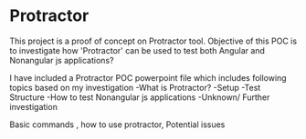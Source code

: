 # Protractor
This project is a proof of concept on Protractor tool. 
Objective of this POC is to investigate how 'Protractor' can be used to test both
Angular and Nonangular js applications?

I have included a Protractor POC powerpoint file which includes following topics based on my investigation
-What is Protractor?
-Setup
-Test Structure
-How to test Nonangular js applications
-Unknown/ Further investigation


Basic commands , how to use protractor, Potential issues